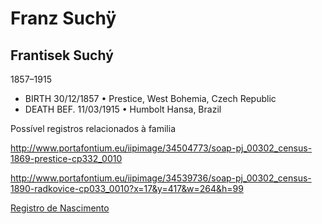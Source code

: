 # Franz Suchÿ

## Frantisek Suchý
1857–1915
- BIRTH 30/12/1857 • Prestice, West Bohemia, Czech Republic
- DEATH BEF. 11/03/1915 • Humbolt Hansa, Brazil

Possível registros relacionados à familia

http://www.portafontium.eu/iipimage/34504773/soap-pj_00302_census-1869-prestice-cp332_0010

http://www.portafontium.eu/iipimage/34539736/soap-pj_00302_census-1890-radkovice-cp033_0010?x=17&y=417&w=264&h=99

[Registro de Nascimento](nascimento.png)